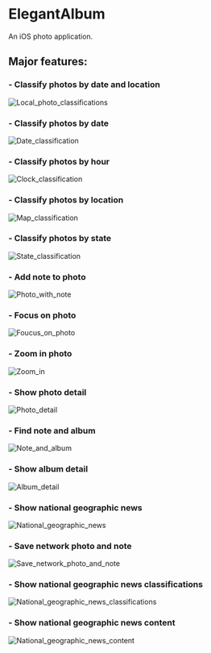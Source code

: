 # ElegantAlbum

An iOS photo application.

## Major features:
### - Classify photos by date and location

![](https://github.com/Silence-GitHub/ElegantAlbum/blob/master/README_resources/Local_photo_classifications.jpg "Local_photo_classifications")

### - Classify photos by date

![](https://github.com/Silence-GitHub/ElegantAlbum/blob/master/README_resources/Date_classification.jpg "Date_classification")

### - Classify photos by hour

![](https://github.com/Silence-GitHub/ElegantAlbum/blob/master/README_resources/Clock_classification.jpg "Clock_classification")

### - Classify photos by location

![](https://github.com/Silence-GitHub/ElegantAlbum/blob/master/README_resources/Map_classification.jpg "Map_classification")

### - Classify photos by state

![](https://github.com/Silence-GitHub/ElegantAlbum/blob/master/README_resources/State_classification.jpg "State_classification")

### - Add note to photo

![](https://github.com/Silence-GitHub/ElegantAlbum/blob/master/README_resources/Photo_with_note.jpg "Photo_with_note")

### - Focus on photo

![](https://github.com/Silence-GitHub/ElegantAlbum/blob/master/README_resources/Foucus_on_photo.jpg "Foucus_on_photo")

### - Zoom in photo

![](https://github.com/Silence-GitHub/ElegantAlbum/blob/master/README_resources/Zoom_in.jpg "Zoom_in")

### - Show photo detail

![](https://github.com/Silence-GitHub/ElegantAlbum/blob/master/README_resources/Photo_detail.jpg "Photo_detail")

### - Find note and album

![](https://github.com/Silence-GitHub/ElegantAlbum/blob/master/README_resources/Note_and_album.jpg "Note_and_album")

### - Show album detail

![](https://github.com/Silence-GitHub/ElegantAlbum/blob/master/README_resources/Album_detail.jpg "Album_detail")

### - Show national geographic news

![](https://github.com/Silence-GitHub/ElegantAlbum/blob/master/README_resources/National_geographic_news.jpg "National_geographic_news")

### - Save network photo and note

![](https://github.com/Silence-GitHub/ElegantAlbum/blob/master/README_resources/Save_network_photo_and_note.jpg "Save_network_photo_and_note")

### - Show national geographic news classifications

![](https://github.com/Silence-GitHub/ElegantAlbum/blob/master/README_resources/National_geographic_news_classifications.jpg "National_geographic_news_classifications")

### - Show national geographic news content

![](https://github.com/Silence-GitHub/ElegantAlbum/blob/master/README_resources/National_geographic_news_content.jpg "National_geographic_news_content")
